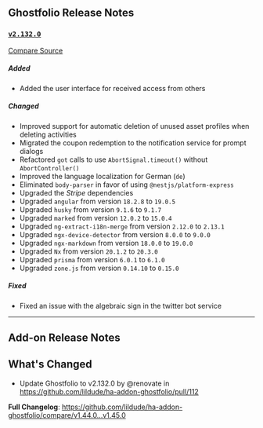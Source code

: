 ## Ghostfolio Release Notes

### [`v2.132.0`](https://redirect.github.com/ghostfolio/ghostfolio/blob/HEAD/CHANGELOG.md#21320---2024-12-30)

[Compare Source](https://redirect.github.com/ghostfolio/ghostfolio/compare/2.131.0...2.132.0)

##### Added

-   Added the user interface for received access from others

##### Changed

-   Improved support for automatic deletion of unused asset profiles when deleting activities
-   Migrated the coupon redemption to the notification service for prompt dialogs
-   Refactored `got` calls to use `AbortSignal.timeout()` without `AbortController()`
-   Improved the language localization for German (`de`)
-   Eliminated `body-parser` in favor of using `@nestjs/platform-express`
-   Upgraded the *Stripe* dependencies
-   Upgraded `angular` from version `18.2.8` to `19.0.5`
-   Upgraded `husky` from version `9.1.6` to `9.1.7`
-   Upgraded `marked` from version `12.0.2` to `15.0.4`
-   Upgraded `ng-extract-i18n-merge` from version `2.12.0` to `2.13.1`
-   Upgraded `ngx-device-detector` from version `8.0.0` to `9.0.0`
-   Upgraded `ngx-markdown` from version `18.0.0` to `19.0.0`
-   Upgraded `Nx` from version `20.1.2` to `20.3.0`
-   Upgraded `prisma` from version `6.0.1` to `6.1.0`
-   Upgraded `zone.js` from version `0.14.10` to `0.15.0`

##### Fixed

-   Fixed an issue with the algebraic sign in the twitter bot service

---

## Add-on Release Notes




## What's Changed
* Update Ghostfolio to v2.132.0 by @renovate in https://github.com/lildude/ha-addon-ghostfolio/pull/112


**Full Changelog**: https://github.com/lildude/ha-addon-ghostfolio/compare/v1.44.0...v1.45.0
